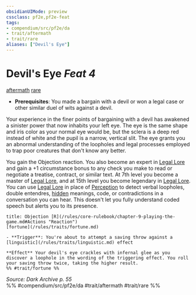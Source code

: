 ```yaml
---
obsidianUIMode: preview
cssclass: pf2e,pf2e-feat
tags:
- compendium/src/pf2e/da
- trait/aftermath
- trait/rare
aliases: ["Devil's Eye"]
---
```

# Devil's Eye  *Feat 4*  
[aftermath](/rules/traits/aftermath-da.md)  [rare](/rules/traits/rare.md)  

- **Prerequisites**: You made a bargain with a devil or won a legal case or other similar duel of wits against a devil.

Your experience in the finer points of bargaining with a devil has awakened a sinister power that now inhabits your left eye. The eye is the same shape and iris color as your normal eye would be, but the sclera is a deep red instead of white and the pupil is a narrow, vertical slit. The eye grants you an abnormal understanding of the loopholes and legal processes employed to trap poor creatures that don't know any better.

You gain the Objection reaction. You also become an expert in [Legal Lore](/compendium/skills.md#Lore) and gain a +1 circumstance bonus to any check you make to read or negotiate a treatise, contract, or similar text. At 7th level you become a master of [Legal Lore](/compendium/skills.md#Lore), and at 15th level you become legendary in [Legal Lore](/compendium/skills.md#Lore). You can use [Legal Lore](/compendium/skills.md#Lore) in place of [Perception](/compendium/skills.md#Perception) to detect verbal loopholes, double entendres, [hidden](/rules/conditions.md#Hidden) meanings, code, or contradictions in a conversation you can hear. This doesn't let you fully understand coded speech but alerts you to its presence.

```ad-embed-ability
title: Objection [R](/rules/core-rulebook/chapter-9-playing-the-game.md#Actions "Reaction")
[fortune](/rules/traits/fortune.md)  

- **Trigger**: You're about to attempt a saving throw against a [linguistic](/rules/traits/linguistic.md) effect

**Effect** Your devil's eye crackles with infernal glee as you discover a loophole in the wording of the triggering effect. You roll your saving throw twice, taking the higher result.  
%% #trait/fortune %%
```

*Source: Dark Archive p. 55*  
%% #compendium/src/pf2e/da #trait/aftermath #trait/rare %%